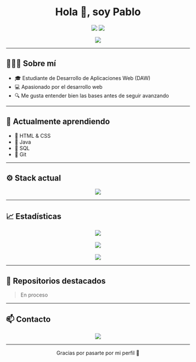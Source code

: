 <h1 align="center">Hola 👋, soy Pablo</h1>

<p align="center">
  <img src="https://img.shields.io/github/followers/PabloCodevs?label=Seguidores&style=social" />
  <img src="https://img.shields.io/github/stars/PabloCodevs?affiliations=OWNER%2CCOLLABORATOR%2CORGANIZATION_MEMBER&style=social" />
</p>

<p align="center">
  <img src="https://readme-typing-svg.demolab.com/?lines=Desarrollador+Web;&center=true&width=440&height=45&color=149414&vCenter=true&pause=1000" />
</p>

---

## 🙍🏻‍♂️ Sobre mí

- 🎓 Estudiante de Desarrollo de Aplicaciones Web (DAW)
- 💻 Apasionado por el desarrollo web
- 🔍 Me gusta entender bien las bases antes de seguir avanzando

---

## 🚧 Actualmente aprendiendo

- 🔹 HTML & CSS  
- 🔹 Java  
- 🔹 SQL
- 🔹 Git  

---

## ⚙️ Stack actual

<p align="center">
  <img src="https://skillicons.dev/icons?i=html,css,java,mysql,git" />
</p>

---

## 📈 Estadísticas

<p align="center">
  <img src="https://github-readme-stats.vercel.app/api?username=PabloCodevs&show_icons=true&theme=tokyonight&hide_border=true" />
  <br/><br/>
  <img src="https://github-readme-streak-stats.herokuapp.com/?user=PabloCodevs&theme=tokyonight&hide_border=true" />
  <br/><br/>
  <img src="https://github-readme-stats.vercel.app/api/top-langs/?username=PabloCodevs&layout=compact&theme=tokyonight&hide_border=true" />
</p>

---

## 📌 Repositorios destacados

> En proceso

---

## 📫 Contacto

<p align="center">
  <a href="https://www.linkedin.com/in/pablocodevs" target="_blank">
    <img src="https://img.shields.io/badge/LinkedIn-PabloCodevs-blue?style=flat-square&logo=linkedin" />
  </a>
</p>

---

<p align="center">Gracias por pasarte por mi perfil 🤝</p>
